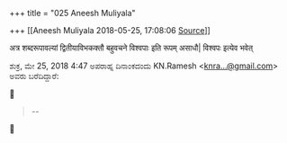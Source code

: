 +++
title = "025 Aneesh Muliyala"

+++
[[Aneesh Muliyala	2018-05-25, 17:08:06 [Source](https://groups.google.com/g/samskrita/c/zHRxpySNgas)]]



अत्र शब्दरूपावल्यां द्वितीयाविभकक्तौ बहुवचने विश्वपाः इति रूपम् असाधौ\| विश्वपः इत्येव भवेत्

  

ಶುಕ್ರ, ಮೇ 25, 2018 4:47 ಅಪರಾಹ್ನ ದಿನಾಂಕದಂದು KN.Ramesh \<[knra...@gmail.com]()\> ಅವರು ಬರೆದಿದ್ದಾರೆ:  



> --  



